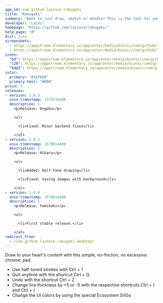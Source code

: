 ```yaml
---
app_id: com.github.lainsce.rakugaki
title: "Rakugaki"
summary: "Want to just draw, sketch or doodle? This is the tool for you."
developer: "Lains"
homepage: "https://github.com/lainsce/rakugaki/"
help_page: "#"
dist: juno
screenshots:
  - https://appstream.elementary.io/appcenter/media/bionic/com/github/lainsce.rakugaki/8A4CE7ACA9F6C6FC2BF57ACFA389ACBE/screenshots/image-1_orig.png
  - https://appstream.elementary.io/appcenter/media/bionic/com/github/lainsce.rakugaki/8A4CE7ACA9F6C6FC2BF57ACFA389ACBE/screenshots/image-2_orig.png
icons:
  "64": https://appstream.elementary.io/appcenter/media/bionic/com/github/lainsce.rakugaki/8A4CE7ACA9F6C6FC2BF57ACFA389ACBE/icons/64x64/com.github.lainsce.rakugaki_com.github.lainsce.rakugaki.png
  "128": https://appstream.elementary.io/appcenter/media/bionic/com/github/lainsce.rakugaki/8A4CE7ACA9F6C6FC2BF57ACFA389ACBE/icons/128x128/com.github.lainsce.rakugaki_com.github.lainsce.rakugaki.png
  "64@2": https://appstream.elementary.io/appcenter/media/bionic/com/github/lainsce.rakugaki/8A4CE7ACA9F6C6FC2BF57ACFA389ACBE/icons/64x64@2/com.github.lainsce.rakugaki_com.github.lainsce.rakugaki.png
color:
  primary: "#1EFE89"
  primary-text: "#000"
price: 5
releases:
- version: 1.0.3
  unix-timestamp: 1579219200
  description: |-
    <p>Release: Ongaku</p>

    <ul>

      <li>Fixed: Minor backend fixes</li>

    </ul>
- version: 1.0.2
  unix-timestamp: 1578614400
  description: |-
    <p>Release: Hikaru</p>

    <ul>

      <li>Added: Half-tone drawing</li>

      <li>Fixed: Saving images with background</li>

    </ul>
- version: 1.0.0
  unix-timestamp: 1578614400
  description: |-
    <p>Release: Yomikaki</p>

    <ul>

      <li>First stable release.</li>

    </ul>
redirect_from:
  - /com.github.lainsce.rakugaki.desktop/
---
```


<p>Draw to your heart&apos;s content with this simple, no-friction, no excessive chrome, pad.</p>
<ul>
  <li>Use half-toned strokes with Ctrl + 1</li>
  <li>Quit anytime with the shortcut Ctrl + Q</li>
  <li>Undo with the shortcut Ctrl + Z</li>
  <li>Change line thickness by +5 or -5 with the respective shortcuts Ctrl + ) and Ctrl + (</li>
  <li>Change the UI colors by using the special Ecosystem SVGs</li>
</ul>